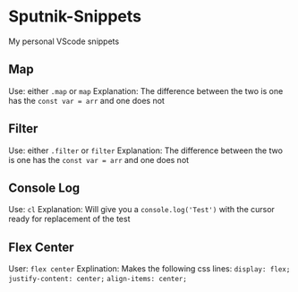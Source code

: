 # Sputnik-Snippets
My personal VScode snippets


## Map
Use: either `.map` or `map`
Explanation: The difference between the two is one has the `const var = arr` and one does not


## Filter
Use: either `.filter` or `filter`
Explanation: The difference between the two is one has the `const var = arr` and one does not

## Console Log
Use: `cl`
Explanation: Will give you a `console.log('Test')` with the cursor ready for replacement of the test

## Flex Center
User: `flex center`
Explination: Makes the following css lines: `display: flex;` `justify-content: center;` `align-items: center;`
